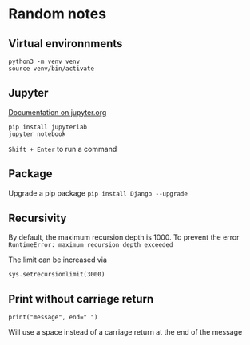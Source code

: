 # Random notes

## Virtual environnments
```
python3 -m venv venv
source venv/bin/activate
```

## Jupyter

[Documentation on jupyter.org](https://jupyter.org/index.html)
```
pip install jupyterlab
jupyter notebook
```

`Shift + Enter` to run a command

## Package
Upgrade a pip package
```pip install Django --upgrade```

## Recursivity
By default, the maximum recursion depth is 1000.
To prevent the error `RuntimeError: maximum recursion depth exceeded`

The limit can be increased via
```
sys.setrecursionlimit(3000)
```

## Print without carriage return
```
print("message", end=" ")
```
Will use a space instead of a carriage return at the end of the message
